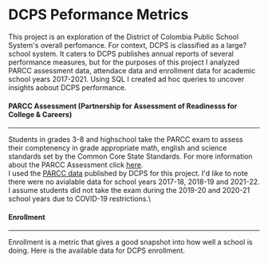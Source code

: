 # DCPS Peformance Metrics 

This project is an exploration of the District of Colombia Public School System's overall perfomance. For context, DCPS is classified as a large? school system. It caters to  DCPS publishes annual reports of several performance measures, but for the purposes of this project I analyzed PARCC assessment data, attendace data and enrollment data for academic school years 2017-2021. Using SQL I created ad hoc queries to uncover insights aobout DCPS performance. 

#### PARCC Assessment (Partnership for Assessment of Readinesss for College & Careers)
---
Students in grades 3-8 and highschool take the PARCC exam to assess their comptenency in grade appropriate math, english and science standards set by the Common Core State Standards. For more information about the PARCC Assessment click [here](https://osse.dc.gov/parcc).\
I used the  [PARCC data](https://dcps.dc.gov/publication/dcps-data-set-parcc) published by DCPS for this project. I'd like to note there were no avialable data for school years 2017-18, 2018-19 and 2021-22. I assume students did not take the exam during the 2019-20 and 2020-21 school years due to COVID-19 restrictions.\ 

#### Enrollment
---
Enrollment is a metric that gives a good snapshot into how well a school is doing. Here is the available data for DCPS enrollment.







